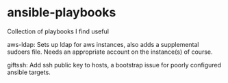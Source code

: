 ansible-playbooks
=================

Collection of playbooks I find useful



aws-ldap:
	Sets up ldap for aws instances, also adds a supplemental sudoers file.
	Needs an appropriate account on the instance(s) of course.

giftssh:
	Add ssh public key to hosts, a bootstrap issue for poorly configured ansible targets.

